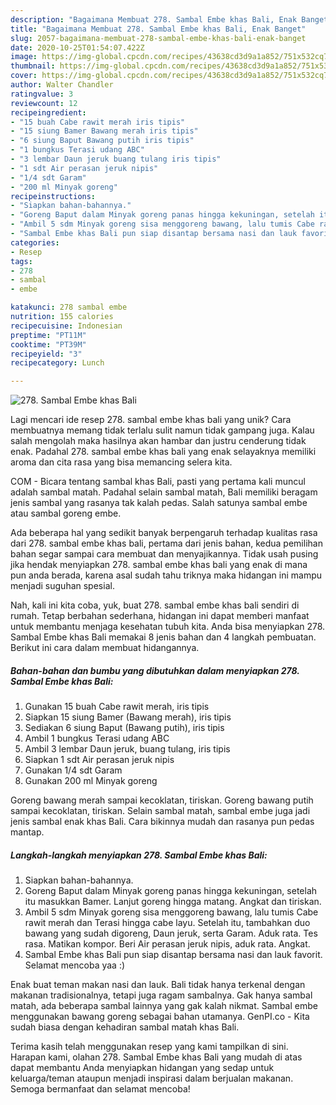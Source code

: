 ```yaml
---
description: "Bagaimana Membuat 278. Sambal Embe khas Bali, Enak Banget"
title: "Bagaimana Membuat 278. Sambal Embe khas Bali, Enak Banget"
slug: 2057-bagaimana-membuat-278-sambal-embe-khas-bali-enak-banget
date: 2020-10-25T01:54:07.422Z
image: https://img-global.cpcdn.com/recipes/43638cd3d9a1a852/751x532cq70/278-sambal-embe-khas-bali-foto-resep-utama.jpg
thumbnail: https://img-global.cpcdn.com/recipes/43638cd3d9a1a852/751x532cq70/278-sambal-embe-khas-bali-foto-resep-utama.jpg
cover: https://img-global.cpcdn.com/recipes/43638cd3d9a1a852/751x532cq70/278-sambal-embe-khas-bali-foto-resep-utama.jpg
author: Walter Chandler
ratingvalue: 3
reviewcount: 12
recipeingredient:
- "15 buah Cabe rawit merah iris tipis"
- "15 siung Bamer Bawang merah iris tipis"
- "6 siung Baput Bawang putih iris tipis"
- "1 bungkus Terasi udang ABC"
- "3 lembar Daun jeruk buang tulang iris tipis"
- "1 sdt Air perasan jeruk nipis"
- "1/4 sdt Garam"
- "200 ml Minyak goreng"
recipeinstructions:
- "Siapkan bahan-bahannya."
- "Goreng Baput dalam Minyak goreng panas hingga kekuningan, setelah itu masukkan Bamer. Lanjut goreng hingga matang. Angkat dan tiriskan."
- "Ambil 5 sdm Minyak goreng sisa menggoreng bawang, lalu tumis Cabe rawit merah dan Terasi hingga cabe layu. Setelah itu, tambahkan duo bawang yang sudah digoreng, Daun jeruk, serta Garam. Aduk rata. Tes rasa. Matikan kompor. Beri Air perasan jeruk nipis, aduk rata. Angkat."
- "Sambal Embe khas Bali pun siap disantap bersama nasi dan lauk favorit. Selamat mencoba yaa :)"
categories:
- Resep
tags:
- 278
- sambal
- embe

katakunci: 278 sambal embe 
nutrition: 155 calories
recipecuisine: Indonesian
preptime: "PT11M"
cooktime: "PT39M"
recipeyield: "3"
recipecategory: Lunch

---
```



![278. Sambal Embe khas Bali](https://img-global.cpcdn.com/recipes/43638cd3d9a1a852/751x532cq70/278-sambal-embe-khas-bali-foto-resep-utama.jpg)

Lagi mencari ide resep 278. sambal embe khas bali yang unik? Cara membuatnya memang tidak terlalu sulit namun tidak gampang juga. Kalau salah mengolah maka hasilnya akan hambar dan justru cenderung tidak enak. Padahal 278. sambal embe khas bali yang enak selayaknya memiliki aroma dan cita rasa yang bisa memancing selera kita.

COM - Bicara tentang sambal khas Bali, pasti yang pertama kali muncul adalah sambal matah. Padahal selain sambal matah, Bali memiliki beragam jenis sambal yang rasanya tak kalah pedas. Salah satunya sambal embe atau sambal goreng embe.

Ada beberapa hal yang sedikit banyak berpengaruh terhadap kualitas rasa dari 278. sambal embe khas bali, pertama dari jenis bahan, kedua pemilihan bahan segar sampai cara membuat dan menyajikannya. Tidak usah pusing jika hendak menyiapkan 278. sambal embe khas bali yang enak di mana pun anda berada, karena asal sudah tahu triknya maka hidangan ini mampu menjadi suguhan spesial.


Nah, kali ini kita coba, yuk, buat 278. sambal embe khas bali sendiri di rumah. Tetap berbahan sederhana, hidangan ini dapat memberi manfaat untuk membantu menjaga kesehatan tubuh kita. Anda bisa menyiapkan 278. Sambal Embe khas Bali memakai 8 jenis bahan dan 4 langkah pembuatan. Berikut ini cara dalam membuat hidangannya.

<!--inarticleads1-->

##### Bahan-bahan dan bumbu yang dibutuhkan dalam menyiapkan 278. Sambal Embe khas Bali:

1. Gunakan 15 buah Cabe rawit merah, iris tipis
1. Siapkan 15 siung Bamer (Bawang merah), iris tipis
1. Sediakan 6 siung Baput (Bawang putih), iris tipis
1. Ambil 1 bungkus Terasi udang ABC
1. Ambil 3 lembar Daun jeruk, buang tulang, iris tipis
1. Siapkan 1 sdt Air perasan jeruk nipis
1. Gunakan 1/4 sdt Garam
1. Gunakan 200 ml Minyak goreng


Goreng bawang merah sampai kecoklatan, tiriskan. Goreng bawang putih sampai kecoklatan, tiriskan. Selain sambal matah, sambal embe juga jadi jenis sambal enak khas Bali. Cara bikinnya mudah dan rasanya pun pedas mantap. 

<!--inarticleads2-->

##### Langkah-langkah menyiapkan 278. Sambal Embe khas Bali:

1. Siapkan bahan-bahannya.
1. Goreng Baput dalam Minyak goreng panas hingga kekuningan, setelah itu masukkan Bamer. Lanjut goreng hingga matang. Angkat dan tiriskan.
1. Ambil 5 sdm Minyak goreng sisa menggoreng bawang, lalu tumis Cabe rawit merah dan Terasi hingga cabe layu. Setelah itu, tambahkan duo bawang yang sudah digoreng, Daun jeruk, serta Garam. Aduk rata. Tes rasa. Matikan kompor. Beri Air perasan jeruk nipis, aduk rata. Angkat.
1. Sambal Embe khas Bali pun siap disantap bersama nasi dan lauk favorit. Selamat mencoba yaa :)


Enak buat teman makan nasi dan lauk. Bali tidak hanya terkenal dengan makanan tradisionalnya, tetapi juga ragam sambalnya. Gak hanya sambal matah, ada beberapa sambal lainnya yang gak kalah nikmat. Sambal embe menggunakan bawang goreng sebagai bahan utamanya. GenPI.co - Kita sudah biasa dengan kehadiran sambal matah khas Bali. 

Terima kasih telah menggunakan resep yang kami tampilkan di sini. Harapan kami, olahan 278. Sambal Embe khas Bali yang mudah di atas dapat membantu Anda menyiapkan hidangan yang sedap untuk keluarga/teman ataupun menjadi inspirasi dalam berjualan makanan. Semoga bermanfaat dan selamat mencoba!
